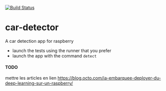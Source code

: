 [![Build Status](https://travis-ci.com/Saxamos/car-detector.svg?branch=master)](https://travis-ci.com/Saxamos/car-detector)

# car-detector
A car detection app for raspberry

* launch the tests using the runner that you prefer
* launch the app with the command `detect`

#### TODO
mettre les articles en lien https://blog.octo.com/ia-embarquee-deployer-du-deep-learning-sur-un-raspberry/
